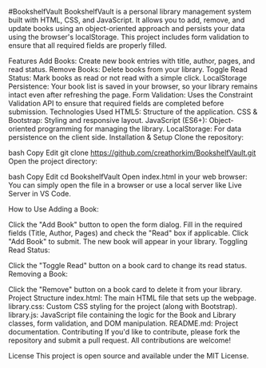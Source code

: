 #BookshelfVault
BookshelfVault is a personal library management system built with HTML, CSS, and JavaScript. It allows you to add, remove, and update books using an object-oriented approach and persists your data using the browser's localStorage. This project includes form validation to ensure that all required fields are properly filled.

Features
Add Books: Create new book entries with title, author, pages, and read status.
Remove Books: Delete books from your library.
Toggle Read Status: Mark books as read or not read with a simple click.
LocalStorage Persistence: Your book list is saved in your browser, so your library remains intact even after refreshing the page.
Form Validation: Uses the Constraint Validation API to ensure that required fields are completed before submission.
Technologies Used
HTML5: Structure of the application.
CSS & Bootstrap: Styling and responsive layout.
JavaScript (ES6+): Object-oriented programming for managing the library.
LocalStorage: For data persistence on the client side.
Installation & Setup
Clone the repository:

bash
Copy
Edit
git clone https://github.com/creathorkim/BookshelfVault.git
Open the project directory:

bash
Copy
Edit
cd BookshelfVault
Open index.html in your web browser:
You can simply open the file in a browser or use a local server like Live Server in VS Code.

How to Use
Adding a Book:

Click the "Add Book" button to open the form dialog.
Fill in the required fields (Title, Author, Pages) and check the "Read" box if applicable.
Click "Add Book" to submit. The new book will appear in your library.
Toggling Read Status:

Click the "Toggle Read" button on a book card to change its read status.
Removing a Book:

Click the "Remove" button on a book card to delete it from your library.
Project Structure
index.html: The main HTML file that sets up the webpage.
library.css: Custom CSS styling for the project (along with Bootstrap).
library.js: JavaScript file containing the logic for the Book and Library classes, form validation, and DOM manipulation.
README.md: Project documentation.
Contributing
If you'd like to contribute, please fork the repository and submit a pull request. All contributions are welcome!

License
This project is open source and available under the MIT License.

